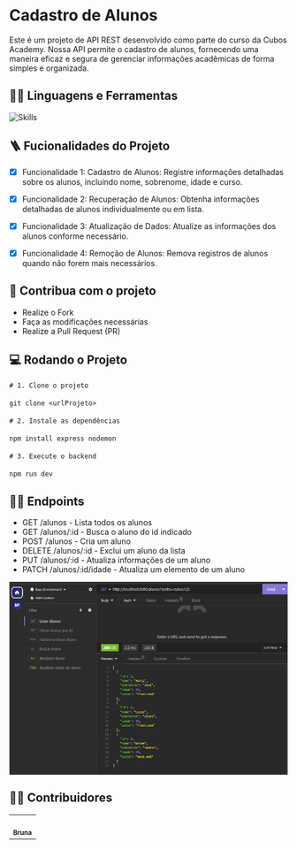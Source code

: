 # Cadastro de Alunos

  <p align="left">
Este é um projeto de API REST desenvolvido como parte do curso da Cubos Academy. Nossa API permite o cadastro de alunos, fornecendo uma maneira eficaz e segura de gerenciar informações acadêmicas de forma simples e organizada.
  </p>

## :man_mechanic: Linguagens e Ferramentas

![Skills](https://skillicons.dev/icons?i=nodejs,js,express)

## :ladder: Fucionalidades do Projeto

- [x] Funcionalidade 1: Cadastro de Alunos: Registre informações detalhadas sobre os alunos, incluindo nome, sobrenome, idade e curso.

- [x] Funcionalidade 2: Recuperação de Alunos: Obtenha informações detalhadas de alunos individualmente ou em lista.

- [x] Funcionalidade 3: Atualização de Dados: Atualize as informações dos alunos conforme necessário.

- [x] Funcionalidade 4: Remoção de Alunos: Remova registros de alunos quando não forem mais necessários.

## :triangular_flag_on_post: Contribua com o projeto

- Realize o Fork
- Faça as modificações necessárias
- Realize a Pull Request (PR)

## :computer: Rodando o Projeto

```shell
# 1. Clone o projeto

git clone <urlProjeto>

# 2. Instale as dependências

npm install express nodemon

# 3. Execute o backend

npm run dev

```

## :sassy_man: Endpoints

- GET /alunos - Lista todos os alunos
- GET /alunos/:id - Busca o aluno do id indicado
- POST /alunos - Cria um aluno
- DELETE /alunos/:id - Exclui um aluno da lista
- PUT /alunos/:id - Atualiza informações de um aluno
- PATCH /alunos/:id/idade - Atualiza um elemento de um aluno

<img src="https://raw.githubusercontent.com/brunagiammelaro/cadastro-de-alunos/main/cadastro-alunos.png" width="600px" align="center" >

## :technologist: Contribuidores

<table>
  <tr>
    <td align="center"><a href="https://github.com/brunagiammelaro"><img src="https://avatars.githubusercontent.com/u/138893476?v=4" width="50px;" alt=""/><br /><sub><b>Bruna</b></sub></a><br /></td>
   
    
  </tr>
</table>
